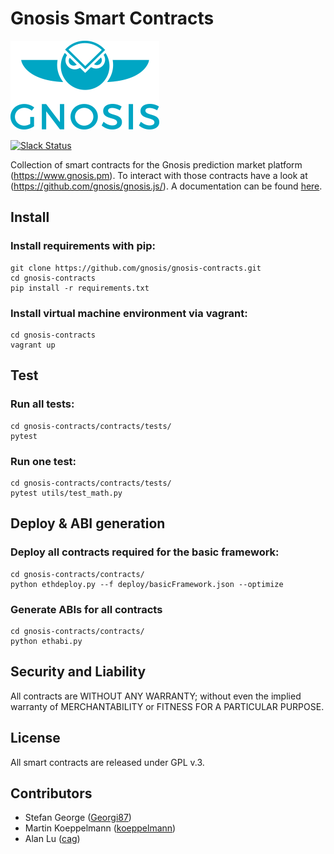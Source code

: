 Gnosis Smart Contracts
===================

<img src="assets/logo.png" />

[![Slack Status](http://slack.gnosis.pm/badge.svg)](http://slack.gnosis.pm)

Collection of smart contracts for the Gnosis prediction market platform (https://www.gnosis.pm).
To interact with those contracts have a look at (https://github.com/gnosis/gnosis.js/).
A documentation can be found [here](https://github.com/gnosis/gnosis-contracts/blob/master/CONTRACTS.md).

Install
-------------
### Install requirements with pip:
```
git clone https://github.com/gnosis/gnosis-contracts.git
cd gnosis-contracts
pip install -r requirements.txt
```

### Install virtual machine environment via vagrant:
```
cd gnosis-contracts
vagrant up
```

Test
-------------
### Run all tests:
```
cd gnosis-contracts/contracts/tests/
pytest
```

### Run one test:
```
cd gnosis-contracts/contracts/tests/
pytest utils/test_math.py
```

Deploy & ABI generation
-----------------------
### Deploy all contracts required for the basic framework:
```
cd gnosis-contracts/contracts/
python ethdeploy.py --f deploy/basicFramework.json --optimize
```

### Generate ABIs for all contracts
```
cd gnosis-contracts/contracts/
python ethabi.py
```

Security and Liability
-------------
All contracts are WITHOUT ANY WARRANTY; without even the implied warranty of MERCHANTABILITY or FITNESS FOR A PARTICULAR PURPOSE.

License
-------------
All smart contracts are released under GPL v.3.

Contributors
-------------
- Stefan George ([Georgi87](https://github.com/Georgi87))
- Martin Koeppelmann ([koeppelmann](https://github.com/koeppelmann))
- Alan Lu ([cag](https://github.com/cag))
